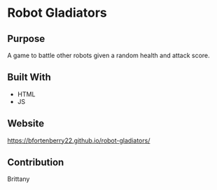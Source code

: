 # Robot Gladiators

## Purpose
A game to battle other robots given a random health and attack score. 

## Built With
* HTML
* JS

## Website
https://bfortenberry22.github.io/robot-gladiators/

## Contribution
Brittany 
